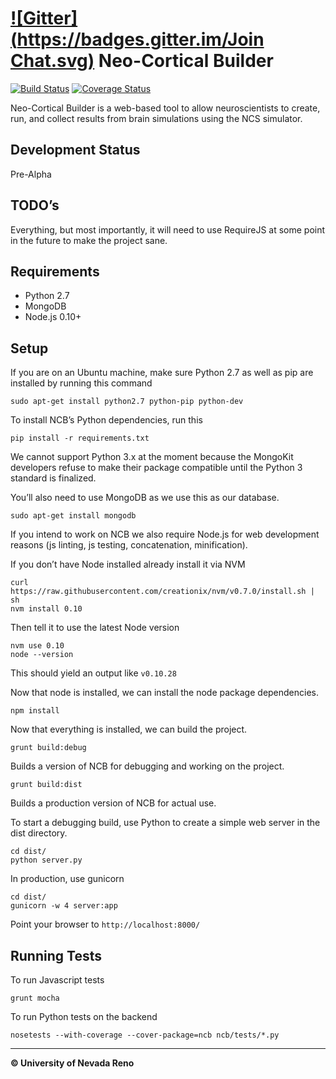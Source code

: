 [![Gitter](https://badges.gitter.im/Join Chat.svg)](https://gitter.im/BrainComputationLab/ncb?utm_source=badge&utm_medium=badge&utm_campaign=pr-badge)
 Neo-Cortical Builder
===============================================================================

[![Build Status](https://travis-ci.org/BrainComputationLab/ncb.png)](https://travis-ci.org/BrainComputationLab/ncb)
[![Coverage Status](https://coveralls.io/repos/BrainComputationLab/ncb/badge.png)](https://coveralls.io/r/BrainComputationLab/ncb)

Neo-Cortical Builder is a web-based tool to allow neuroscientists to create,
run, and collect results from brain simulations using the NCS simulator.

Development Status
-------------------------------------------------------------------------------

Pre-Alpha

TODO’s
-------------------------------------------------------------------------------

Everything, but most importantly, it will need to use RequireJS at some point
in the future to make the project sane.

Requirements
-------------------------------------------------------------------------------

* Python 2.7
* MongoDB
* Node.js 0.10+

Setup
-------------------------------------------------------------------------------

If you are on an Ubuntu machine, make sure Python 2.7 as well as pip are
installed by running this command

~~~~
sudo apt-get install python2.7 python-pip python-dev
~~~~

To install NCB’s Python dependencies, run this

~~~~
pip install -r requirements.txt
~~~~

We cannot support Python 3.x at the moment because the MongoKit developers
refuse to make their package compatible until the Python 3 standard is
finalized.

You’ll also need to use MongoDB as we use this as our database.

~~~~
sudo apt-get install mongodb
~~~~

If you intend to work on NCB we also require Node.js for web development
reasons (js linting, js testing, concatenation, minification).

If you don’t have Node installed already install it via NVM

~~~~
curl https://raw.githubusercontent.com/creationix/nvm/v0.7.0/install.sh | sh
nvm install 0.10
~~~~

Then tell it to use the latest Node version

~~~~
nvm use 0.10
node --version
~~~~

This should yield an output like <code>v0.10.28</code>

Now that node is installed, we can install the node package dependencies.

~~~~
npm install
~~~~

Now that everything is installed, we can build the project.

~~~~
grunt build:debug
~~~~

Builds a version of NCB for debugging and working on the project.

~~~~
grunt build:dist
~~~~

Builds a production version of NCB for actual use.

To start a debugging build, use Python to create a simple web server in the
dist directory.

~~~~
cd dist/
python server.py
~~~~

In production, use gunicorn

~~~~
cd dist/
gunicorn -w 4 server:app
~~~~

Point your browser to <code>http://localhost:8000/</code>

Running Tests
-------------------------------------------------------------------------------

To run Javascript tests

~~~~
grunt mocha
~~~~

To run Python tests on the backend

~~~~
nosetests --with-coverage --cover-package=ncb ncb/tests/*.py
~~~~

-------------------------------------------------------------------------------

**&copy; University of Nevada Reno**
